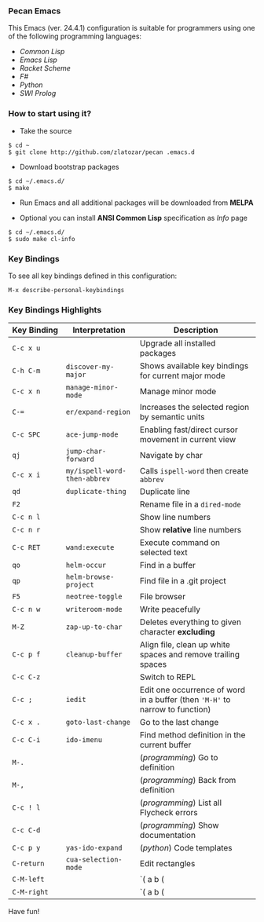 ### Pecan Emacs

This Emacs (ver. 24.4.1) configuration is suitable for programmers using one of the
following programming languages:

* _Common Lisp_
* _Emacs Lisp_
* _Racket Scheme_
* _F#_
* _Python_
* _SWI Prolog_

### How to start using it?

- Take the source

```
$ cd ~
$ git clone http://github.com/zlatozar/pecan .emacs.d
```

- Download bootstrap packages

```
$ cd ~/.emacs.d/
$ make
```

- Run Emacs and all additional packages will be downloaded from **MELPA**

- Optional you can install **ANSI Common Lisp** specification as _Info_ page

```
$ cd ~/.emacs.d/
$ sudo make cl-info
```

### Key Bindings

To see all key bindings defined in this configuration:

```
M-x describe-personal-keybindings
```

### Key Bindings Highlights

Key&nbsp;Binding   | Interpretation               |  Description
---------   | --------------               |  --------------
`C-c x u`   |                              |  Upgrade all installed packages
`C-h C-m`   | `discover-my-major`          |  Shows available key bindings for current major mode
`C-c x n`   | `manage-minor-mode`          |  Manage minor mode
`C-=`       | `er/expand-region`           |  Increases the selected region by semantic units
`C-c SPC`   | `ace-jump-mode`              |  Enabling fast/direct cursor movement in current view
`qj`        | `jump-char-forward`          |  Navigate by char
`C-c x i`   | `my/ispell-word-then-abbrev` |  Calls `ispell-word` then create `abbrev`
`qd`        | `duplicate-thing`            |  Duplicate line
`F2`        |                              |  Rename file in a `dired-mode`
`C-c n l`   |                              |  Show line numbers
`C-c n r`   |                              |  Show **relative** line numbers
`C-c RET`   | `wand:execute`               |  Execute command on selected text
`qo`        | `helm-occur`                 |  Find in a buffer
`qp`        | `helm-browse-project`        |  Find file in a .git project
`F5`        | `neotree-toggle`             |  File browser
`C-c n w`   | `writeroom-mode`             |  Write peacefully
`M-Z`       | `zap-up-to-char`             |  Deletes everything to given character **excluding**
`C-c p f`   | `cleanup-buffer`             |  Align file, clean up white spaces and remove trailing spaces
`C-c C-z`   |                              |  Switch to REPL
`C-c ;`     | `iedit`                      |  Edit one occurrence of word in a buffer (then `'M-H'` to narrow to function)
`C-c x .`   | `goto-last-change`           |  Go to the last change
`C-c C-i`   | `ido-imenu`                  |  Find method definition in the current buffer
`M-.`       |                              |  (_programming_) Go to definition
`M-,`       |                              |  (_programming_) Back from definition
`C-c ! l`   |                              |  (_programming_) List all Flycheck errors
`C-c C-d`   |                              |  (_programming_) Show documentation
`C-c p y`   | `yas-ido-expand`             |  (_python_) Code templates
`C-return`  | `cua-selection-mode`         |  Edit rectangles
`C-M-left`  |                              |  `( a b (|c d) ) -> ( a (b |c d) )` move left parent to the **left**
`C-M-right` |                              |  `( a b (|c d) ) -> ( a b c (|d) )` move left parent to the **right**

Have fun!
